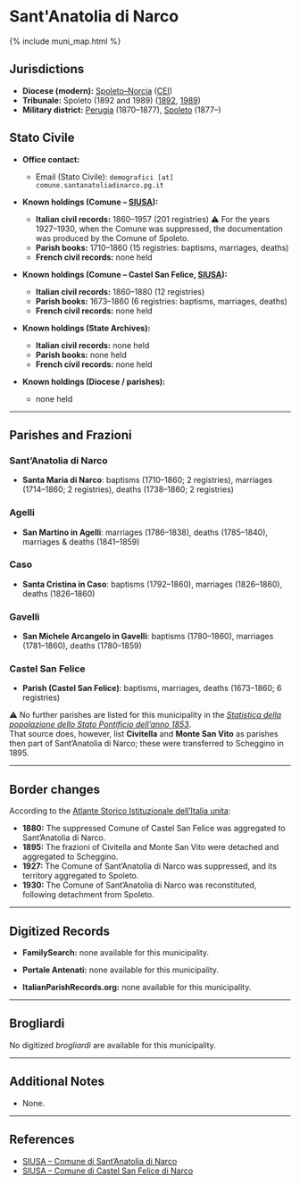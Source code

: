 # Sant'Anatolia di Narco

{% include muni_map.html %}

## Jurisdictions

* **Diocese (modern):** [Spoleto–Norcia](../dio/spoleto.md) ([CEI](https://www.chiesacattolica.it/annuario-cei/ricerca-parrocchie/))
* **Tribunale:** Spoleto (1892 and 1989) ([1892](https://www.google.it/books/edition/Bollettino_ufficiale_del_Ministero_di_gr/kRXd4t5fK-0C?hl=en&gbpv=1&pg=PA457&printsec=frontcover), [1989](https://www.google.it/books/edition/Gazzetta_ufficiale_della_Repubblica_ital/-Z6nogg-qMQC?hl=en&gbpv=1&pg=RA8-PA38&printsec=frontcover))
* **Military district:** [Perugia](../mil/perugia.md) (1870–1877), [Spoleto](../mil/spoleto.md) (1877–)

## Stato Civile

* **Office contact:**

  * Email (Stato Civile): `demografici [at] comune.santanatoliadinarco.pg.it`

* **Known holdings (Comune – [SIUSA](https://siusa-archivi.cultura.gov.it/cgi-bin/siusa/pagina.pl?TipoPag=comparc&Chiave=276984)):**

  * **Italian civil records:** 1860–1957 (201 registries)
    ⚠️ For the years 1927–1930, when the Comune was suppressed, the documentation was produced by the Comune of Spoleto.
  * **Parish books:** 1710–1860 (15 registries: baptisms, marriages, deaths)
  * **French civil records:** none held

* **Known holdings (Comune – Castel San Felice, [SIUSA](https://siusa-archivi.cultura.gov.it/cgi-bin/siusa/pagina.pl?TipoPag=comparc&Chiave=276989)):**

  * **Italian civil records:** 1860–1880 (12 registries)
  * **Parish books:** 1673–1860 (6 registries: baptisms, marriages, deaths)
  * **French civil records:** none held

* **Known holdings (State Archives):**

  * **Italian civil records:** none held
  * **Parish books:** none held
  * **French civil records:** none held

* **Known holdings (Diocese / parishes):**

  * none held

---

## Parishes and Frazioni

### Sant’Anatolia di Narco

* **Santa Maria di Narco**: baptisms (1710–1860; 2 registries), marriages (1714–1860; 2 registries), deaths (1738–1860; 2 registries)

### Agelli

* **San Martino in Agelli**: marriages (1786–1838), deaths (1785–1840), marriages & deaths (1841–1859)

### Caso

* **Santa Cristina in Caso**: baptisms (1792–1860), marriages (1826–1860), deaths (1826–1860)

### Gavelli

* **San Michele Arcangelo in Gavelli**: baptisms (1780–1860), marriages (1781–1860), deaths (1780–1859)

### Castel San Felice

* **Parish (Castel San Felice)**: baptisms, marriages, deaths (1673–1860; 6 registries)

⚠️ No further parishes are listed for this municipality in the *[Statistica della popolazione dello Stato Pontificio dell’anno 1853](https://www.google.it/books/edition/Statistics_della_popolazione_dello_Stato/v6dCAQAAMAAJ)*. \
That source does, however, list **Civitella** and **Monte San Vito** as parishes then part of Sant’Anatolia di Narco; these were transferred to Scheggino in 1895.

---

## Border changes

According to the [Atlante Storico Istituzionale dell’Italia unita](http://dati.san.beniculturali.it/asi/local/detail.html?UA05115):

* **1880:** The suppressed Comune of Castel San Felice was aggregated to Sant’Anatolia di Narco.
* **1895:** The frazioni of Civitella and Monte San Vito were detached and aggregated to Scheggino.
* **1927:** The Comune of Sant’Anatolia di Narco was suppressed, and its territory aggregated to Spoleto.
* **1930:** The Comune of Sant’Anatolia di Narco was reconstituted, following detachment from Spoleto.

---

## Digitized Records

* **FamilySearch:** none available for this municipality.

* **Portale Antenati:** none available for this municipality.

* **ItalianParishRecords.org:** none available for this municipality.

---

## Brogliardi

No digitized *brogliardi* are available for this municipality.

---

## Additional Notes

* None.

---

## References

* [SIUSA – Comune di Sant’Anatolia di Narco](https://siusa-archivi.cultura.gov.it/cgi-bin/siusa/pagina.pl?TipoPag=comparc&Chiave=276984)
* [SIUSA – Comune di Castel San Felice di Narco](https://siusa-archivi.cultura.gov.it/cgi-bin/siusa/pagina.pl?TipoPag=comparc&Chiave=276989)
